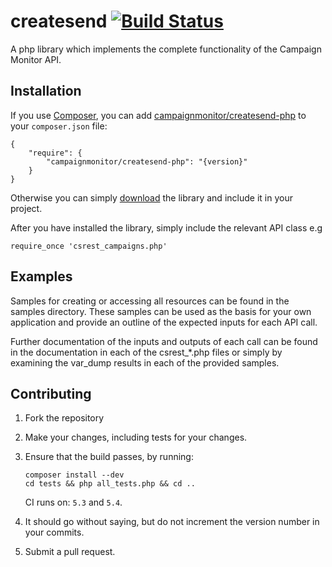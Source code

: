 # createsend [![Build Status](https://secure.travis-ci.org/campaignmonitor/createsend-php.png)][travis]
A php library which implements the complete functionality of the Campaign Monitor API.

[travis]: http://travis-ci.org/campaignmonitor/createsend-php

## Installation

If you use [Composer](http://getcomposer.org/), you can add [campaignmonitor/createsend-php](https://packagist.org/packages/campaignmonitor/createsend-php) to your `composer.json` file:

    {
        "require": {
            "campaignmonitor/createsend-php": "{version}"
        }
    }

Otherwise you can simply [download](https://github.com/campaignmonitor/createsend-php/tags) the library and include it in your project.

After you have installed the library, simply include the relevant API class e.g

    require_once 'csrest_campaigns.php'

## Examples

Samples for creating or accessing all resources can be found in the samples directory.
These samples can be used as the basis for your own application and provide an outline of
the expected inputs for each API call.

Further documentation of the inputs and outputs of each call can be found in the
documentation in each of the csrest_*.php files or simply by examining the
var_dump results in each of the provided samples.

## Contributing
1. Fork the repository
2. Make your changes, including tests for your changes.
3. Ensure that the build passes, by running:

    ```
    composer install --dev
    cd tests && php all_tests.php && cd ..
    ```

    CI runs on: `5.3` and `5.4`.

4. It should go without saying, but do not increment the version number in your commits.
5. Submit a pull request.

